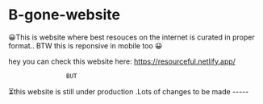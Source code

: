 # B-gone-website
😀This is website where best resouces on the internet is curated in proper format..
BTW this is reponsive in mobile too 😀

hey you can check this website here: https://resourceful.netlify.app/
                    
                    BUT
                      
⏳this website is still under production .Lots of changes to be made -----
